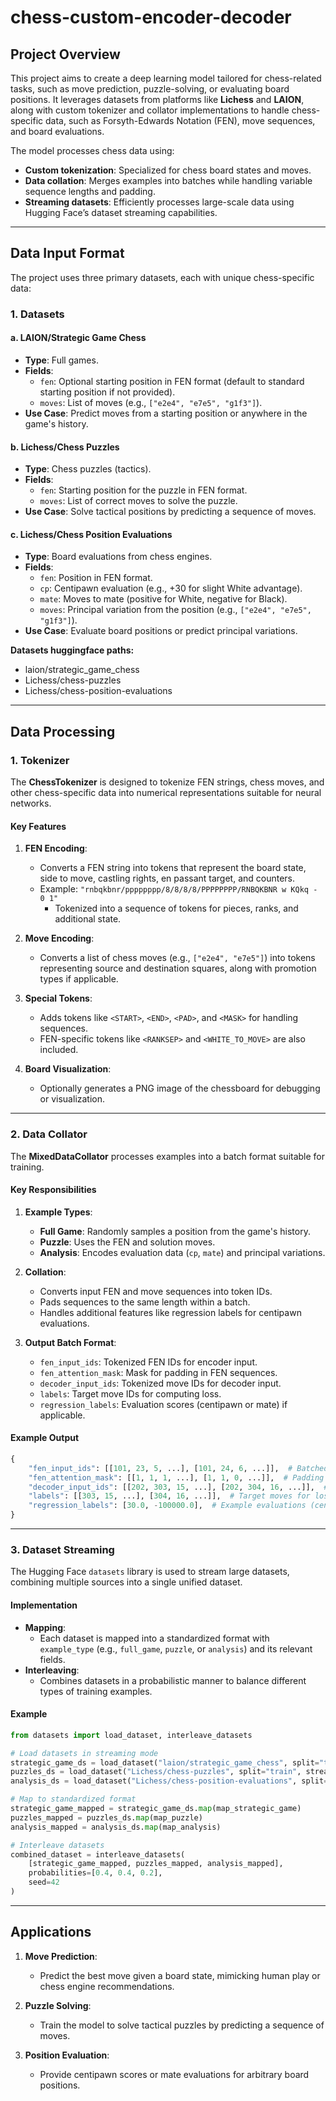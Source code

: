 # chess-custom-encoder-decoder

## **Project Overview**

This project aims to create a deep learning model tailored for chess-related tasks, such as move prediction, puzzle-solving, or evaluating board positions. It leverages datasets from platforms like **Lichess** and **LAION**, along with custom tokenizer and collator implementations to handle chess-specific data, such as Forsyth-Edwards Notation (FEN), move sequences, and board evaluations.

The model processes chess data using:
- **Custom tokenization**: Specialized for chess board states and moves.
- **Data collation**: Merges examples into batches while handling variable sequence lengths and padding.
- **Streaming datasets**: Efficiently processes large-scale data using Hugging Face’s dataset streaming capabilities.

---

## **Data Input Format**

The project uses three primary datasets, each with unique chess-specific data:

### **1. Datasets**
#### **a. LAION/Strategic Game Chess**
- **Type**: Full games.
- **Fields**:
  - `fen`: Optional starting position in FEN format (default to standard starting position if not provided).
  - `moves`: List of moves (e.g., `["e2e4", "e7e5", "g1f3"]`).
- **Use Case**: Predict moves from a starting position or anywhere in the game's history.

#### **b. Lichess/Chess Puzzles**
- **Type**: Chess puzzles (tactics).
- **Fields**:
  - `fen`: Starting position for the puzzle in FEN format.
  - `moves`: List of correct moves to solve the puzzle.
- **Use Case**: Solve tactical positions by predicting a sequence of moves.

#### **c. Lichess/Chess Position Evaluations**
- **Type**: Board evaluations from chess engines.
- **Fields**:
  - `fen`: Position in FEN format.
  - `cp`: Centipawn evaluation (e.g., +30 for slight White advantage).
  - `mate`: Moves to mate (positive for White, negative for Black).
  - `moves`: Principal variation from the position (e.g., `["e2e4", "e7e5", "g1f3"]`).
- **Use Case**: Evaluate board positions or predict principal variations.


**Datasets huggingface paths:**
- laion/strategic_game_chess
- Lichess/chess-puzzles
- Lichess/chess-position-evaluations
---

## **Data Processing**

### **1. Tokenizer**
The **ChessTokenizer** is designed to tokenize FEN strings, chess moves, and other chess-specific data into numerical representations suitable for neural networks.

#### **Key Features**
1. **FEN Encoding**:
   - Converts a FEN string into tokens that represent the board state, side to move, castling rights, en passant target, and counters.
   - Example: `"rnbqkbnr/pppppppp/8/8/8/8/PPPPPPPP/RNBQKBNR w KQkq - 0 1"`
     - Tokenized into a sequence of tokens for pieces, ranks, and additional state.

2. **Move Encoding**:
   - Converts a list of chess moves (e.g., `["e2e4", "e7e5"]`) into tokens representing source and destination squares, along with promotion types if applicable.

3. **Special Tokens**:
   - Adds tokens like `<START>`, `<END>`, `<PAD>`, and `<MASK>` for handling sequences.
   - FEN-specific tokens like `<RANKSEP>` and `<WHITE_TO_MOVE>` are also included.

4. **Board Visualization**:
   - Optionally generates a PNG image of the chessboard for debugging or visualization.

---

### **2. Data Collator**
The **MixedDataCollator** processes examples into a batch format suitable for training.

#### **Key Responsibilities**
1. **Example Types**:
   - **Full Game**: Randomly samples a position from the game's history.
   - **Puzzle**: Uses the FEN and solution moves.
   - **Analysis**: Encodes evaluation data (`cp`, `mate`) and principal variations.

2. **Collation**:
   - Converts input FEN and move sequences into token IDs.
   - Pads sequences to the same length within a batch.
   - Handles additional features like regression labels for centipawn evaluations.

3. **Output Batch Format**:
   - `fen_input_ids`: Tokenized FEN IDs for encoder input.
   - `fen_attention_mask`: Mask for padding in FEN sequences.
   - `decoder_input_ids`: Tokenized move IDs for decoder input.
   - `labels`: Target move IDs for computing loss.
   - `regression_labels`: Evaluation scores (centipawn or mate) if applicable.

#### **Example Output**
```python
{
    "fen_input_ids": [[101, 23, 5, ...], [101, 24, 6, ...]],  # Batched FEN sequences
    "fen_attention_mask": [[1, 1, 1, ...], [1, 1, 0, ...]],  # Padding masks
    "decoder_input_ids": [[202, 303, 15, ...], [202, 304, 16, ...]],  # Batched moves
    "labels": [[303, 15, ...], [304, 16, ...]],  # Target moves for loss calculation
    "regression_labels": [30.0, -100000.0],  # Example evaluations (centipawn or mate)
}
```

---

### **3. Dataset Streaming**
The Hugging Face `datasets` library is used to stream large datasets, combining multiple sources into a single unified dataset.

#### **Implementation**
- **Mapping**:
  - Each dataset is mapped into a standardized format with `example_type` (e.g., `full_game`, `puzzle`, or `analysis`) and its relevant fields.
- **Interleaving**:
  - Combines datasets in a probabilistic manner to balance different types of training examples.

#### **Example**
```python
from datasets import load_dataset, interleave_datasets

# Load datasets in streaming mode
strategic_game_ds = load_dataset("laion/strategic_game_chess", split="train", streaming=True)
puzzles_ds = load_dataset("Lichess/chess-puzzles", split="train", streaming=True)
analysis_ds = load_dataset("Lichess/chess-position-evaluations", split="train", streaming=True)

# Map to standardized format
strategic_game_mapped = strategic_game_ds.map(map_strategic_game)
puzzles_mapped = puzzles_ds.map(map_puzzle)
analysis_mapped = analysis_ds.map(map_analysis)

# Interleave datasets
combined_dataset = interleave_datasets(
    [strategic_game_mapped, puzzles_mapped, analysis_mapped],
    probabilities=[0.4, 0.4, 0.2],
    seed=42
)
```

---

## **Applications**

1. **Move Prediction**:
   - Predict the best move given a board state, mimicking human play or chess engine recommendations.

2. **Puzzle Solving**:
   - Train the model to solve tactical puzzles by predicting a sequence of moves.

3. **Position Evaluation**:
   - Provide centipawn scores or mate evaluations for arbitrary board positions.
